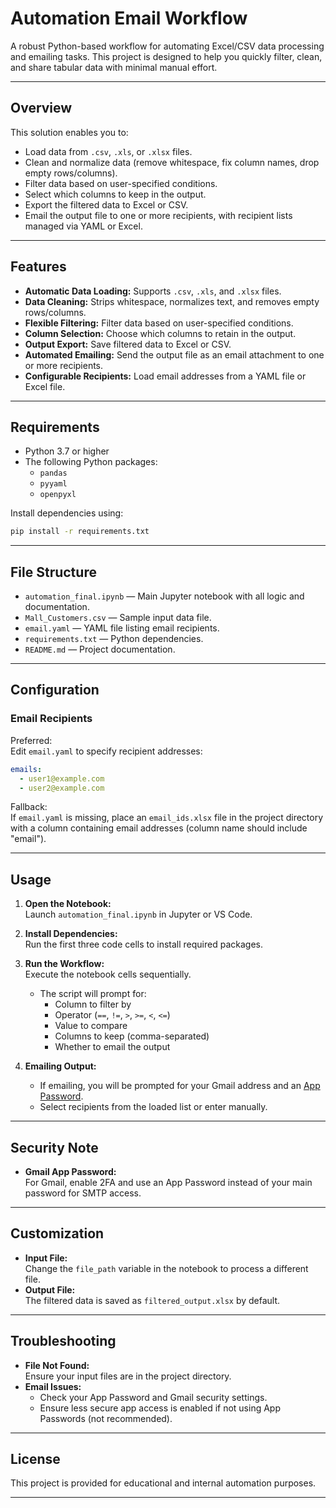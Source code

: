 # Automation Email Workflow

A robust Python-based workflow for automating Excel/CSV data processing and emailing tasks. This project is designed to help you quickly filter, clean, and share tabular data with minimal manual effort.

---

## Overview

This solution enables you to:
- Load data from `.csv`, `.xls`, or `.xlsx` files.
- Clean and normalize data (remove whitespace, fix column names, drop empty rows/columns).
- Filter data based on user-specified conditions.
- Select which columns to keep in the output.
- Export the filtered data to Excel or CSV.
- Email the output file to one or more recipients, with recipient lists managed via YAML or Excel.

---

## Features

- **Automatic Data Loading:** Supports `.csv`, `.xls`, and `.xlsx` files.
- **Data Cleaning:** Strips whitespace, normalizes text, and removes empty rows/columns.
- **Flexible Filtering:** Filter data based on user-specified conditions.
- **Column Selection:** Choose which columns to retain in the output.
- **Output Export:** Save filtered data to Excel or CSV.
- **Automated Emailing:** Send the output file as an email attachment to one or more recipients.
- **Configurable Recipients:** Load email addresses from a YAML file or Excel file.

---

## Requirements

- Python 3.7 or higher
- The following Python packages:
  - `pandas`
  - `pyyaml`
  - `openpyxl`

Install dependencies using:

```bash
pip install -r requirements.txt
```

---

## File Structure

- `automation_final.ipynb` — Main Jupyter notebook with all logic and documentation.
- `Mall_Customers.csv` — Sample input data file.
- `email.yaml` — YAML file listing email recipients.
- `requirements.txt` — Python dependencies.
- `README.md` — Project documentation.

---

## Configuration

### Email Recipients

Preferred:  
Edit `email.yaml` to specify recipient addresses:

```yaml
emails:
  - user1@example.com
  - user2@example.com
```

Fallback:  
If `email.yaml` is missing, place an `email_ids.xlsx` file in the project directory with a column containing email addresses (column name should include "email").

---

## Usage

1. **Open the Notebook:**  
   Launch `automation_final.ipynb` in Jupyter or VS Code.

2. **Install Dependencies:**  
   Run the first three code cells to install required packages.

3. **Run the Workflow:**  
   Execute the notebook cells sequentially.  
   - The script will prompt for:
     - Column to filter by
     - Operator (`==`, `!=`, `>`, `>=`, `<`, `<=`)
     - Value to compare
     - Columns to keep (comma-separated)
     - Whether to email the output

4. **Emailing Output:**  
   - If emailing, you will be prompted for your Gmail address and an [App Password](https://support.google.com/accounts/answer/185833).
   - Select recipients from the loaded list or enter manually.

---

## Security Note

- **Gmail App Password:**  
  For Gmail, enable 2FA and use an App Password instead of your main password for SMTP access.

---

## Customization

- **Input File:**  
  Change the `file_path` variable in the notebook to process a different file.
- **Output File:**  
  The filtered data is saved as `filtered_output.xlsx` by default.

---

## Troubleshooting

- **File Not Found:**  
  Ensure your input files are in the project directory.
- **Email Issues:**  
  - Check your App Password and Gmail security settings.
  - Ensure less secure app access is enabled if not using App Passwords (not recommended).

---

## License

This project is provided for educational and internal automation purposes.

---
